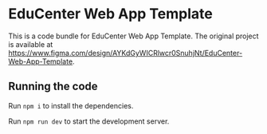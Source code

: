
  # EduCenter Web App Template

  This is a code bundle for EduCenter Web App Template. The original project is available at https://www.figma.com/design/AYKdGyWICRlwcr0SnuhjNt/EduCenter-Web-App-Template.

  ## Running the code

  Run `npm i` to install the dependencies.

  Run `npm run dev` to start the development server.
  